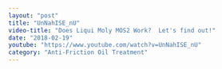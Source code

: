 ```yaml
---
layout: "post"
title: "UnNahISE_nU"
video-title: "Does Liqui Moly MOS2 Work?  Let's find out!"
date: "2018-02-19"
youtube: "https://www.youtube.com/watch?v=UnNahISE_nU"
category: "Anti-Friction Oil Treatment"
---
```

<div class="space-y-1"></div>